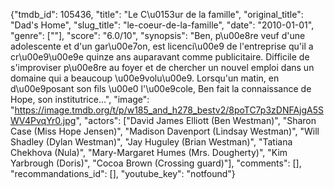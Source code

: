 {"tmdb_id": 105436, "title": "Le C\u0153ur de la famille", "original_title": "Dad's Home", "slug_title": "le-coeur-de-la-famille", "date": "2010-01-01", "genre": [""], "score": "6.0/10", "synopsis": "Ben, p\u00e8re veuf d'une adolescente et d'un gar\u00e7on, est licenci\u00e9 de l'entreprise qu'il a cr\u00e9\u00e9e quinze ans auparavant comme publicitaire. Difficile de s'improviser p\u00e8re au foyer et de chercher un nouvel emploi dans un domaine qui a beaucoup \u00e9volu\u00e9. Lorsqu'un matin, en d\u00e9posant son fils \u00e0 l'\u00e9cole, Ben fait la connaissance de Hope, son institutrice...", "image": "https://image.tmdb.org/t/p/w185_and_h278_bestv2/8poTC7p3zDNFAjgA5SWV4PvqYr0.jpg", "actors": ["David James Elliott (Ben Westman)", "Sharon Case (Miss Hope Jensen)", "Madison Davenport (Lindsay Westman)", "Will Shadley (Dylan Westman)", "Jay Huguley (Brian Westman)", "Tatiana Chekhova (Nula)", "Mary-Margaret Humes (Mrs. Dougherty)", "Kim Yarbrough (Doris)", "Cocoa Brown (Crossing guard)"], "comments": [], "recommandations_id": [], "youtube_key": "notfound"}